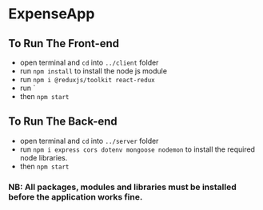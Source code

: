 # ExpenseApp
 
## To Run The Front-end
- open terminal and `cd` into `../client` folder
- run `npm install` to install the node js module
- run `npm i @reduxjs/toolkit react-redux`
- run `
- then `npm start`

## To Run The Back-end
- open terminal and `cd` into `../server` folder
- run `npm i express cors dotenv mongoose nodemon` to install the required node libraries.
- then `npm start`

### NB: All packages, modules and libraries must be installed before the application works fine.